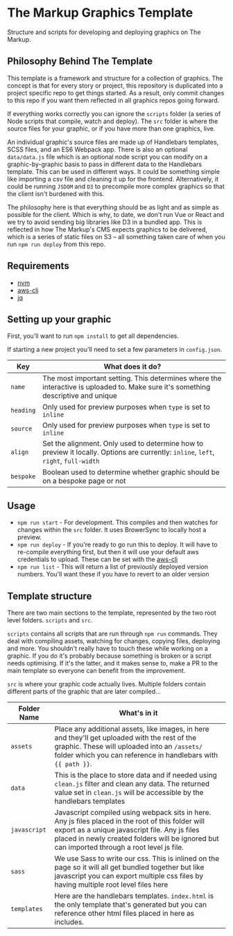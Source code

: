 # The Markup Graphics Template

Structure and scripts for developing and deploying graphics on The Markup. 

## Philosophy Behind The Template

This template is a framework and structure for a collection of graphics. The concept is that for every story or project, this repository is duplicated into a project specific repo to get things started. As a result, only commit changes to this repo if you want them reflected in all graphics repos going forward.

If everything works correctly you can ignore the `scripts` folder (a series of Node scripts that compile, watch and deploy). The `src` folder is where the source files for your graphic, or if you have more than one graphics, live.

An individual graphic's source files are made up of Handlebars templates, SCSS files, and an ES6 Webpack app. There is also an optional `data/data.js` file which is an optional node script you can modify on a graphic-by-graphic basis to pass in different data to the Handlebars template. This can be used in different ways. It could be something simple like importing a csv file and cleaning it up for the frontend. Alternatively, it could be running `JSDOM` and `D3` to precompile more complex graphics so that the client isn't burdened with this.

The philosophy here is that everything should be as light and as simple as possible for the client. Which is why, to date, we don't run Vue or React and we try to avoid sending big libraries like D3 in a bundled app. This is reflected in how The Markup's CMS expects graphics to be delivered, which is a series of static files on S3 – all something taken care of when you run `npm run deploy` from this repo.

## Requirements

- [nvm](https://github.com/nvm-sh/nvm#installing-and-updating) 
- [aws-cli](https://docs.aws.amazon.com/cli/latest/userguide/install-macos.html#install-bundle-macos)
- [jq](https://stedolan.github.io/jq/download/)

## Setting up your graphic

First, you'll want to run `npm install` to get all dependencies.

If starting a new project you'll need to set a few parameters in `config.json`.

| Key       | What does it do? |
| --------- | ------------ |
| `name`    | The most important setting. This determines where the interactive is uploaded to. Make sure it's something descriptive and unique |
| `heading` | Only used for preview purposes when `type` is set to `inline` |
| `source`  | Only used for preview purposes when `type` is set to `inline` |
| `align`    | Set the alignment. Only used to determine how to preview it locally. Options are currently: `inline`, `left`, `right`, `full-width` |
| `bespoke`  | Boolean used to determine whether graphic should be on a bespoke page or not |


## Usage

- `npm run start` - For development. This compiles and then watches for changes within the `src` folder. It uses BrowerSync to locally host a preview.
- `npm run deploy` - If you're ready to go run this to deploy. It will have to re-compile everything first, but then it will use your default aws credentials to upload. These can be set with the [aws-cli](https://docs.aws.amazon.com/cli/latest/userguide/install-macos.html#install-bundle-macos)
- `npm run list` - This will return a list of previously deployed version numbers. You'll want these if you have to revert to an older version

## Template structure

There are two main sections to the template, represented by the two root level folders. `scripts` and `src`.

`scripts` contains all scripts that are run through `npm run` commands. They deal with compiling assets, watching for changes, copying files, deploying and more. You shouldn't really have to touch these while working on a graphic. If you do it's probably because something is broken or a script needs optimising. If it's the latter, and it makes sense to, make a PR to the main template so everyone can benefit from the improvement.

`src` is where your graphic code actually lives. Multiple folders contain different parts of the graphic that are later compiled...

| Folder Name  | What's in it |
| ------------ | ------------ |
| `assets`     | Place any additional assets, like images, in here and they'll get uploaded with the rest of the graphic. These will uploaded into an `/assets/` folder which you can reference in handlebars with `{{ path }}`. |
| `data`       | This is the place to store data and if needed using `clean.js` filter and clean any data. The returned value set in `clean.js` will be accessible by the handlebars templates |
| `javascript` | Javascript compiled using webpack sits in here. Any js files placed in the root of this folder will export as a unique javascript file. Any js files placed in newly created folders will be ignored but can imported through a root level js file. |
| `sass`       | We use Sass to write our css. This is inlined on the page so it will all get bundled together but like javascript you can export multiple css files by having multiple root level files here |
| `templates`  | Here are the handlebars templates. `index.html` is the only template that's generated but you can reference other html files placed in here as includes. |


